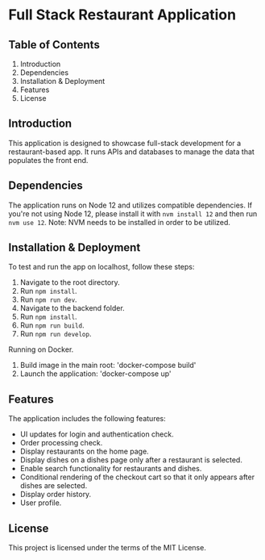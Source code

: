 # Full Stack Restaurant Application

## Table of Contents
1. Introduction
2. Dependencies
3. Installation & Deployment
4. Features
5. License

## Introduction
This application is designed to showcase full-stack development for a restaurant-based app. It runs APIs and databases to manage the data that populates the front end.

## Dependencies
The application runs on Node 12 and utilizes compatible dependencies. If you're not using Node 12, please install it with `nvm install 12` and then run `nvm use 12`. Note: NVM needs to be installed in order to be utilized.

## Installation & Deployment
To test and run the app on localhost, follow these steps:

1. Navigate to the root directory.
2. Run `npm install`.
3. Run `npm run dev`.
4. Navigate to the backend folder.
5. Run `npm install`.
6. Run `npm run build`.
7. Run `npm run develop`.

Running on Docker.

1. Build image in the main root: 'docker-compose build'
2. Launch the application: 'docker-compose up'

## Features
The application includes the following features:

- UI updates for login and authentication check.
- Order processing check.
- Display restaurants on the home page.
- Display dishes on a dishes page only after a restaurant is selected.
- Enable search functionality for restaurants and dishes.
- Conditional rendering of the checkout cart so that it only appears after dishes are selected.
- Display order history.
- User profile.

## License
This project is licensed under the terms of the MIT License.
